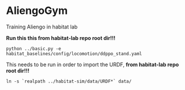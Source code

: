 # AliengoGym
Training Aliengo in habitat lab

**Run this this from habitat-lab repo root dir!!!**

`python ../basic.py -e habitat_baselines/config/locomotion/ddppo_stand.yaml`

This needs to be run in order to import the URDF, **from habitat-lab repo root dir!!!**

``ln -s `realpath ../habitat-sim/data/URDF*` data/``
